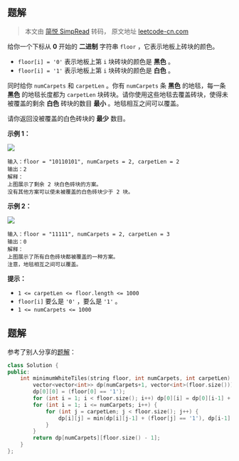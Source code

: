 ## 题解

> 本文由 [简悦 SimpRead](http://ksria.com/simpread/) 转码， 原文地址 [leetcode-cn.com](https://leetcode-cn.com/problems/minimum-white-tiles-after-covering-with-carpets/)

给你一个下标从 **0** 开始的 **二进制** 字符串 `floor` ，它表示地板上砖块的颜色。

*   `floor[i] = '0'` 表示地板上第 `i` 块砖块的颜色是 **黑色** 。
*   `floor[i] = '1'` 表示地板上第 `i` 块砖块的颜色是 **白色** 。

同时给你 `numCarpets` 和 `carpetLen` 。你有 `numCarpets` 条 **黑色** 的地毯，每一条 **黑色** 的地毯长度都为 `carpetLen` 块砖块。请你使用这些地毯去覆盖砖块，使得未被覆盖的剩余 **白色** 砖块的数目 **最小** 。地毯相互之间可以覆盖。

请你返回没被覆盖的白色砖块的 **最少** 数目。

**示例 1：**

![](https://mdpicbed.oss-cn-hongkong.aliyuncs.com/imgs/ex2.png)

```
输入：floor = "10110101", numCarpets = 2, carpetLen = 2
输出：2
解释：
上图展示了剩余 2 块白色砖块的方案。
没有其他方案可以使未被覆盖的白色砖块少于 2 块。
```

**示例 2：**

![](https://mdpicbed.oss-cn-hongkong.aliyuncs.com/imgs/ex1-1.png)

```
输入：floor = "11111", numCarpets = 2, carpetLen = 3
输出：0
解释：
上图展示了所有白色砖块都被覆盖的一种方案。
注意，地毯相互之间可以覆盖。
```

**提示：**

*   `1 <= carpetLen <= floor.length <= 1000`
*   `floor[i]` 要么是 `'0'` ，要么是 `'1'` 。
*   `1 <= numCarpets <= 1000`



## 题解

参考了别人分享的[题解](https://leetcode-cn.com/problems/minimum-white-tiles-after-covering-with-carpets/solution/by-endlesscheng-pa3v/)：

```c++
class Solution {
public:
    int minimumWhiteTiles(string floor, int numCarpets, int carpetLen) {
        vector<vector<int>> dp(numCarpets+1, vector<int>(floor.size()));
        dp[0][0] = (floor[0] == '1');
        for (int i = 1; i < floor.size(); i++) dp[0][i] = dp[0][i-1] + (floor[i] == '1');
        for (int i = 1; i <= numCarpets; i++) {
            for (int j = carpetLen; j < floor.size(); j++) {
                dp[i][j] = min(dp[i][j-1] + (floor[j] == '1'), dp[i-1][j-carpetLen]);
            }
        }
        return dp[numCarpets][floor.size() - 1];
    }
};
```

